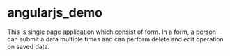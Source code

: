 angularjs_demo
==============

This is single page application which consist of form. In a form, a person can submit a data multiple times and can perform delete and edit operation on saved data.
